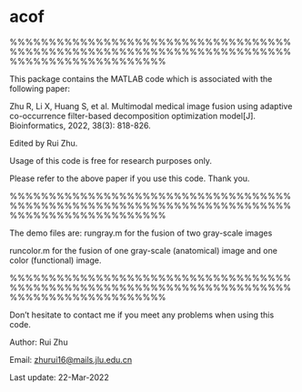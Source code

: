 # acof
%%%%%%%%%%%%%%%%%%%%%%%%%%%%%%%%%%%%%%%%%%%%%%%%%%%%%%%%%%%%%%%%%%%%%%%%%%%%%%%%%%%%%%%%%%%%

This package contains the MATLAB code which is associated with the following paper:

Zhu R, Li X, Huang S, et al. Multimodal medical image fusion using adaptive co-occurrence filter-based decomposition optimization model[J]. Bioinformatics, 2022, 38(3): 818-826.

Edited by Rui Zhu.   

Usage of this code is free for research purposes only. 

Please refer to the above paper if you use this code. Thank you.

%%%%%%%%%%%%%%%%%%%%%%%%%%%%%%%%%%%%%%%%%%%%%%%%%%%%%%%%%%%%%%%%%%%%%%%%%%%%%%%%%%%%%%%%%%%%

The demo files are:
rungray.m for the fusion of two gray-scale images

runcolor.m for the fusion of one gray-scale (anatomical) image and one color (functional) image. 

%%%%%%%%%%%%%%%%%%%%%%%%%%%%%%%%%%%%%%%%%%%%%%%%%%%%%%%%%%%%%%%%%%%%%%%%%%%%%%%%%%%%%%%%%%%%

Don’t hesitate to contact me if you meet any problems when using this code.

Author: Rui Zhu   

Email: zhurui16@mails.jlu.edu.cn

Last update: 22-Mar-2022
